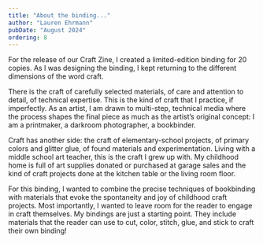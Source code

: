 ```yaml
---
title: "About the binding..."
author: "Lauren Ehrmann"
pubDate: "August 2024"
ordering: 8
---
```


For the release of our Craft Zine, I created a limited-edition binding for 20 copies. As I was designing the binding, I kept returning to the different dimensions of the word craft.

There is the craft of carefully selected materials, of care and attention to detail, of technical expertise. This is the kind of craft that I practice, if imperfectly. As an artist, I am drawn to multi-step, technical media where the process shapes the final piece as much as the artist’s original concept: I am a printmaker, a darkroom photographer, a bookbinder.

Craft has another side: the craft of elementary-school projects, of primary colors and glitter glue, of found materials and experimentation. Living with a middle school art teacher, this is the craft I grew up with. My childhood home is full of art supplies donated or purchased at garage sales and the kind of craft projects done at the kitchen table or the living room floor.

For this binding, I wanted to combine the precise techniques of bookbinding with materials that evoke the spontaneity and joy of childhood craft projects. Most importantly, I wanted to leave room for the reader to engage in craft themselves. My bindings are just a starting point. They include materials that the reader can use to cut, color, stitch, glue, and stick to craft their own binding!
